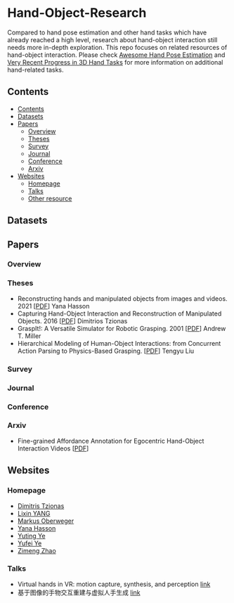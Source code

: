 # Hand-Object-Research

Compared to hand pose estimation and other hand tasks which have already reached a high level, research about hand-object interaction still needs more in-depth exploration. This repo focuses on related resources of hand-object interaction. Please check [Awesome Hand Pose Estimation](https://github.com/xinghaochen/awesome-hand-pose-estimation) and [Very Recent Progress in 3D Hand Tasks](https://github.com/SeanChenxy/Hand3DResearch#hand-object-interaction) for more information on additional hand-related tasks.

## Contents

  - [Contents](#contents)
  - [Datasets](#datasets)
  - [Papers](#papers)
    - [Overview](#overview)
    - [Theses](#theses)
    - [Survey](#survey)
    - [Journal](#journal)
    - [Conference](#conference)
    - [Arxiv](#arxiv)
  - [Websites](#websites)
    - [Homepage](#homepages)
    - [Talks](#talks)
    - [Other resource](#other-resource)
    
 ## Datasets
 
 
 ## Papers
 ### Overview
 ### Theses
 + Reconstructing hands and manipulated objects from images and videos. 2021
   [[PDF](https://hal.science/tel-03616841/file/thesis_yana_hasson.pdf)]
   Yana Hasson
 + Capturing Hand-Object Interaction and Reconstruction of Manipulated Objects. 2016
   [[PDF](https://ps.is.mpg.de/uploads_file/attachment/attachment/340/Thesis_FINAL_online.pdf)]
   Dimitrios Tzionas
 + GraspIt!: A Versatile Simulator for Robotic Grasping. 2001
   [[PDF](http://www1.cs.columbia.edu/~amiller/thesis.pdf)]
   Andrew T. Miller
 + Hierarchical Modeling of Human-Object Interactions: from Concurrent Action Parsing to Physics-Based Grasping. 
   [[PDF](https://scholar.google.com/scholar?q=Hierarchical+Modeling+of+Human-Object+Interactions:+from+Concurrent+Action+Parsing+to+Physics-Based+Grasping&hl=zh-CN&as_sdt=0&as_vis=1&oi=scholart)]
   Tengyu Liu
 ### Survey
 
 ### Journal
 ### Conference
 
 ### Arxiv
 + Fine-grained Affordance Annotation for Egocentric Hand-Object Interaction Videos [[PDF](https://arxiv.org/pdf/2302.03292v1.pdf)]
 
 ## Websites
 ### Homepage
 + [Dimitris Tzionas](https://ps.is.mpg.de/person/dtzionas)
 + [Lixin YANG](https://lixiny.github.io/)
 + [Markus Oberweger](https://moberweger.github.io/index)
 + [Yana Hasson](https://hassony2.github.io/)
 + [Yuting Ye](http://yutingye.info/Research.html)
 + [Yufei Ye](https://judyye.github.io/)
 + [Zimeng Zhao](https://tneitap.gitee.io/)

### Talks
+ Virtual hands in VR: motion capture, synthesis, and perception [link](https://dl.acm.org/doi/abs/10.1145/3388769.3407494)
+ 基于图像的手物交互重建与虚拟人手生成 [link](https://apposcmf8kb5033.pc.xiaoe-tech.com/detail/l_62b959b9e4b0eca59c0ec26c/4?fromH5=true)
